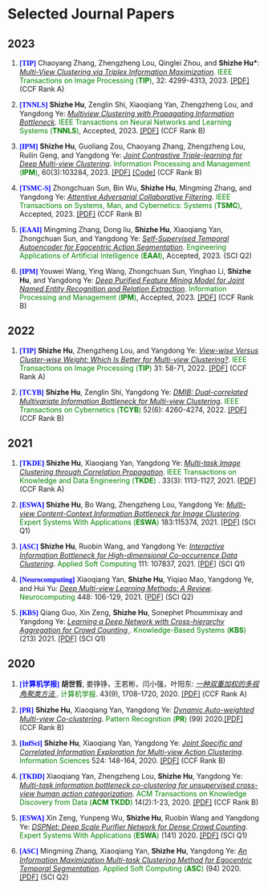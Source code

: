 # Selected Journal Papers
## 2023
<ol>

<p style="margin-top: 8px;"><li><font face="verdana" color="blue"><b>[TIP]</b></font> Chaoyang Zhang, Zhengzheng Lou, Qinglei Zhou, and <b>Shizhe Hu*</b>: <i><u> Multi-View Clustering via Triplex Information Maximization</u></i>. <font color="green"> IEEE Transactions on Image Processing (<b>TIP</b>)</font>, 32: 4299-4313, 2023. <a href = "https://ieeexplore.ieee.org/document/10194552">[PDF]</a> (CCF Rank A) </li></p>

<p style="margin-top: 8px;"><li><font face="verdana" color="blue"><b>[TNNLS]</b></font> <b>Shizhe Hu</b>, Zenglin Shi, Xiaoqiang Yan, Zhengzheng Lou, and Yangdong Ye: <i><u> Multiview Clustering with Propagating Information Bottleneck</u></i>. <font color="green"> IEEE Transactions on Neural Networks and Learning Systems (<b>TNNLS</b>)</font>, Accepted, 2023. <a href = "https://ieeexplore.ieee.org/document/10038628">[PDF]</a> (CCF Rank B) </li></p> 

<p style="margin-top: 8px;"><li><font face="verdana" color="blue"><b>[IPM]</b></font> <b>Shizhe Hu</b>, Guoliang Zou, Chaoyang Zhang, Zhengzheng Lou, Ruilin Geng, and Yangdong Ye: <i><u>Joint Contrastive Triple-learning for Deep Multi-view Clustering</u></i>. <font color="green"> Information Processing and Management (<b>IPM</b>)</font>, 60(3):103284, 2023. <a href = "https://www.sciencedirect.com/science/article/abs/pii/S0306457323000213">[PDF]</a> <a href = "https://github.com/ShizheHu/Joint-Contrastive-Triple-learning">[Code]</a> (CCF Rank B) </li></p>
 
<p style="margin-top: 8px;"><li><font face="verdana" color="blue"><b>[TSMC-S]</b></font> Zhongchuan Sun, Bin Wu, <b>Shizhe Hu</b>, Mingming Zhang, and Yangdong Ye: <i><u>Attentive Adversarial Collaborative Filtering</u></i>. <font color="green"> IEEE Transactions on Systems, Man, and Cybernetics: Systems (<b>TSMC</b>)</font>, Accepted, 2023. <a href = "https://ieeexplore.ieee.org/abstract/document/10044264">[PDF]</a> (CCF Rank B)</li></p>

<p style="margin-top: 8px;"><li><font face="verdana" color="blue"><b>[EAAI]</b></font> Mingming Zhang, Dong liu, <b>Shizhe Hu</b>, Xiaoqiang Yan, Zhongchuan Sun, and Yangdong Ye: <i><u>Self-Supervised Temporal Autoencoder for Egocentric Action Segmentation</u></i>. <font color="green"> Engineering Applications of Artificial Intelligence (<b>EAAI</b>)</font>, Accepted, 2023. (SCI Q2) </li></p>

<p style="margin-top: 8px;"><li><font face="verdana" color="blue"><b>[IPM]</b></font> Youwei Wang, Ying Wang, Zhongchuan Sun, Yinghao Li, <b>Shizhe Hu</b>, and Yangdong Ye: <i><u>Deep Purified Feature Mining Model for Joint Named Entity Recognition and Relation Extraction</u></i>. <font color="green"> Information Processing and Management (<b>IPM</b>)</font>, Accepted, 2023. <a href = "https://www.sciencedirect.com/science/article/pii/S0306457323002480?dgcid=coauthor">[PDF]</a> (CCF Rank B) </li></p>

</ol>

## 2022
<ol>

<p style="margin-top: 8px;"><li><font face="verdana" color="blue"><b>[TIP]</b></font> <b>Shizhe Hu</b>, Zhengzheng Lou, and Yangdong Ye: <i><u> View-wise Versus Cluster-wise Weight: Which Is Better for Multi-view Clustering?</u></i>. <font color="green"> IEEE Transactions on Image Processing (<b>TIP</b>) </font> 31: 58-71, 2022. <a href = "https://ieeexplore.ieee.org/document/9623366">[PDF]</a> (CCF Rank A) </li></p>  

<p style="margin-top: 8px;"><li><font face="verdana" color="blue"><b>[TCYB]</b></font> <b>Shizhe Hu</b>, Zenglin Shi, Yangdong Ye: <i><u>DMIB: Dual-correlated Multivariate Information Bottleneck for Multi-view Clustering</u></i>. <font color="green">IEEE Transactions on Cybernetics (<b>TCYB</b>)</font> 52(6): 4260-4274, 2022. <a href = "https://ieeexplore.ieee.org/document/9234635">[PDF]</a> (CCF Rank B) </li></p>

</ol>

## 2021
<ol>
 
<p style="margin-top: 8px;"><li><font face="verdana" color="blue"><b>[TKDE]</b></font> <b>Shizhe Hu</b>, Xiaoqiang Yan, Yangdong Ye: <i><u> Multi-task Image Clustering through Correlation Propagation</u></i>. <font color="green"> IEEE Transactions on Knowledge and Data Engineering (<b>TKDE</b>) </font>. 33(3): 1113-1127, 2021. <a href = "https://ieeexplore.ieee.org/document/8812907">[PDF]</a> (CCF Rank A) </li></p> 

<p style="margin-top: 8px;"><li><font face="verdana" color="blue"><b>[ESWA]</b></font> <b>Shizhe Hu</b>, Bo Wang, Zhengzheng Lou, Yangdong Ye: <i><u> Multi-view Content-Context Information Bottleneck for Image Clustering</u></i>. <font color="green"> Expert Systems With Applications (<b>ESWA</b>) </font>183:115374, 2021. <a href = "https://www.sciencedirect.com/science/article/abs/pii/S0957417421008009">[PDF]</a> (SCI Q1) </li></p> 
 
<p style="margin-top: 8px;"><li><font face="verdana" color="blue"><b>[ASC]</b></font> <b>Shizhe Hu</b>, Ruobin Wang, and Yangdong Ye: <i><u> Interactive Information Bottleneck for High-dimensional Co-occurrence Data Clustering</u></i>. <font color="green"> Applied Soft Computing </font>111: 107837, 2021. <a href = "https://www.sciencedirect.com/science/article/abs/pii/S1568494621007596?via%3Dihub">[PDF]</a> (SCI Q1) </li></p> 

<p style="margin-top: 8px;"><li><font face="verdana" color="blue"><b>[Neurocomputing]</b></font> Xiaoqiang Yan, <b>Shizhe Hu</b>, Yiqiao Mao, Yangdong Ye, and Hui Yu: <i><u> Deep Multi-view Learning Methods: A Review</u></i>. <font color="green">Neurocomputing</font> 448: 106-129, 2021. <a href = "https://www.sciencedirect.com/science/article/abs/pii/S0925231221004768#!">[PDF]</a> (SCI Q2)</li></p>

<p style="margin-top: 8px;"><li><font face="verdana" color="blue"><b>[KBS]</b></font> Qiang Guo, Xin Zeng, <b>Shizhe Hu</b>, Sonephet Phoummixay and Yangdong Ye: <i><u> Learning a Deep Network with Cross-hierarchy Aggregation for Crowd Counting </u></i>. <font color="green"> Knowledge-Based Systems (<b>KBS</b>) </font> (213) 2021. <a href = "https://www.sciencedirect.com/science/article/pii/S0950705120308200">[PDF]</a> (SCI Q1) </li></p>

</ol>
 
 
## 2020
<ol>

<p style="margin-top: 8px;"><li><font face="verdana" color="blue"><b>[计算机学报]</b></font> <b>胡世哲</b>, 娄铮铮，王若彬，闫小强，叶阳东: <i><u> 一种双重加权的多视角聚类方法 </u></i>. <font color="green">计算机学报</font>. 43(9), 1708-1720, 2020. <a href = "http://cjc.ict.ac.cn/online/onlinepaper/08177-%E8%83%A1%E4%B8%96%E5%93%B2-202094103146.pdf">[PDF]</a> (CCF Rank A) </li></p> 

<p style="margin-top: 8px;"><li><font face="verdana" color="blue"><b>[PR]</b></font> <b>Shizhe Hu</b>, Xiaoqiang Yan, Yangdong Ye: <i><u> Dynamic Auto-weighted Multi-view Co-clustering</u></i>. <font color="green"> Pattern Recognition (<b>PR</b>) </font> (99) 2020.<a href = "https://www.sciencedirect.com/science/article/abs/pii/S0031320319304029">[PDF]</a> (CCF Rank B) </li></p>
 
<p style="margin-top: 8px;"><li><font face="verdana" color="blue"><b>[InfSci]</b></font> <b>Shizhe Hu</b>, Xiaoqiang Yan, Yangdong Ye: <i><u>Joint Specific and Correlated Information Exploration for Multi-view Action Clustering</u></i>. <font color="green">Information Sciences </font> 524: 148-164, 2020. <a href = "https://www.sciencedirect.com/science/article/abs/pii/S0020025520302061?via%3Dihub">[PDF]</a> (CCF Rank B)</li></p> 

<p style="margin-top: 8px;"><li><font face="verdana" color="blue"><b>[TKDD]</b></font> Xiaoqiang Yan, Zhengzheng Lou, <b>Shizhe Hu</b>, Yangdong Ye: <i><u> Multi-task information bottleneck co-clustering for unsupervised cross-view human action categorization</u></i>. <font color="green"> ACM Transactions on Knowledge Discovery from Data (<b>ACM TKDD</b>) </font> 14(2):1-23, 2020. <a href = "https://dl.acm.org/doi/abs/10.1145/3375394">[PDF]</a> (CCF Rank B) </li></p>

<p style="margin-top: 8px;"><li><font face="verdana" color="blue"><b>[ESWA]</b></font> Xin Zeng, Yunpeng Wu, <b>Shizhe Hu</b>, Ruobin Wang and Yangdong Ye: <i><u> DSPNet: Deep Scale Purifier Network for Dense Crowd Counting</u></i>. <font color="green"> Expert Systems With Applications (<b>ESWA</b>) </font> (141) 2020. <a href = "https://www.sciencedirect.com/science/article/pii/S0957417419306955">[PDF]</a> (SCI Q1) </li></p>

<p style="margin-top: 8px;"><li><font face="verdana" color="blue"><b>[ASC]</b></font> Mingming Zhang, Xiaoqiang Yan, <b>Shizhe Hu</b>, Yangdong Ye: <i><u> An Information Maximization Multi-task Clustering Method for Egocentric Temporal Segmentation</u></i>. <font color="green"> Applied Soft Computing (<b>ASC</b>) </font> (94) 2020. <a href = "https://www.sciencedirect.com/science/article/pii/S1568494620303653#fig2">[PDF]</a> (SCI Q2) </li></p>

</ol>
 
